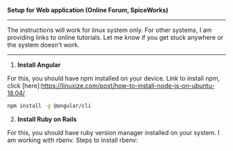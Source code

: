 **Setup for Web application (Online Forum, SpiceWorks)**
___
The instructions will work for linux system only. For other systems, I am
providing links to online tutorials. Let me know if you get stuck anywhere or
the system doesn't work. 
___

1. **Install Angular**

For this, you should have npm installed on your device. Link to install npm, 
click [here]:https://linuxize.com/post/how-to-install-node-js-on-ubuntu-18.04/
```bash
npm install -g @angular/cli
```


2. **Install Ruby on Rails**

For this, you should have ruby version manager installed on your system. I am
working with rbenv. Steps to install rbenv:


